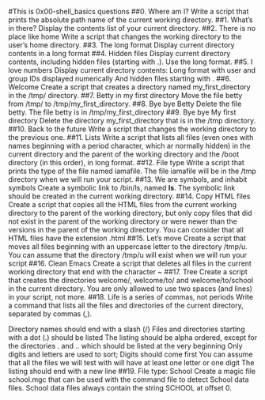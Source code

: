 #This is 0x00-shell_basics questions
##0. Where am I?
Write a script that prints the absolute path name of the current working directory.
##1. What’s in there?
Display the contents list of your current directory.
##2. There is no place like home
Write a script that changes the working directory to the user’s home directory.
##3. The long format
Display current directory contents in a long format
##4. Hidden files
Display current directory contents, including hidden files (starting with .). Use the long format.
##5. I love numbers
Display current directory contents:
Long format
with user and group IDs displayed numerically
And hidden files starting with . 
##6. Welcome
Create a script that creates a directory named my_first_directory in the /tmp/ directory.
##7. Betty in my first directory
Move the file betty from /tmp/ to /tmp/my_first_directory.
##8. Bye bye Betty
Delete the file betty.
The file betty is in /tmp/my_first_directory
##9. Bye bye My first directory
Delete the directory my_first_directory that is in the /tmp directory.
##10. Back to the future
Write a script that changes the working directory to the previous one.
##11. Lists
Write a script that lists all files (even ones with names beginning with a period character, which ar normally hidden) in the current directory and the parent of the working directory and the /boot directory (in this order), in long format.
##12. File type
Write a script that prints the type of the file named iamafile. The file iamafile will be in the /tmp directory when we will run your script.
##13. We are symbols, and inhabit symbols
Create a symbolic link to /bin/ls, named __ls__. The symbolic link should be created in the current working directory.
##14. Copy HTML files
Create a script that copies all the HTML files from the current working directory to the parent of the working directory, but only copy files that did not exist in the parent of the working directory or were newer than the versions in the parent of the working directory.
You can consider that all HTML files have the extension .html
##15. Let’s move
Create a script that moves all files beginning with an uppercase letter to the directory /tmp/u.
You can assume that the directory /tmp/u will exist when we will run your script
##16. Clean Emacs
Create a script that deletes all files in the current working directory that end with the character ~
##17. Tree
Create a script that creates the directories welcome/, welcome/to/ and welcome/to/school in the current directory.
You are only allowed to use two spaces (and lines) in your script, not more.
##18. Life is a series of commas, not periods
Write a command that lists all the files and directories of the current directory, separated by commas (,).

Directory names should end with a slash (/)
Files and directories starting with a dot (.) should be listed
The listing should be alpha ordered, except for the directories . and .. which should be listed at the very beginning
Only digits and letters are used to sort; Digits should come first
You can assume that all the files we will test with will have at least one letter or one digit
The listing should end with a new line
##19. File type: School
Create a magic file school.mgc that can be used with the command file to detect School data files. School data files always contain the string SCHOOL at offset 0.

